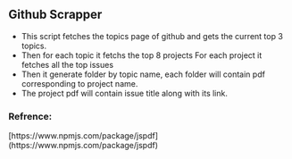 <h2>Github Scrapper</h2>

<ul> <li>This script fetches the topics page of github and gets the current top 3 topics. </li>
     <li>Then for each topic it fetchs the top 8 projects For each project it fetches all the top issues</li>
     <li>Then it generate folder by topic name, each folder will contain pdf corresponding to project name. </li>
     <li>The project pdf will contain issue title along with its link.</li>
</ul>

<h3> Refrence:</h3>
  [https://www.npmjs.com/package/jspdf](https://www.npmjs.com/package/jspdf)
</h3>
